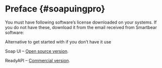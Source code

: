 # **Preface** {#soapuingpro}

You must have following software’s license downloaded on your systems. If you do not have these, download it from the email received from Smartbear software:

Alternative to get started with if you don’t have it use

Soap UI – [Open source version](https://www.soapui.org/downloads/soapui.html).

ReadyAPI – [Commercial version](https://smartbear.com/lp/soapui-org/introducing-soapui-ng-pro/?sr=soapuiorg&md=downloadosv&cm=1906#_ga=1.9327350.231059415.1469453636).

